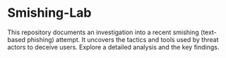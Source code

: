 # Smishing-Lab
This repository documents an investigation into a recent smishing (text-based phishing) attempt. It uncovers the tactics and tools used by threat actors to deceive users. Explore a detailed analysis and the key findings.
